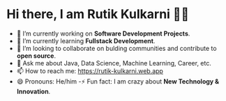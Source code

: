 # Hi there, I am Rutik Kulkarni 👋👋

- 🔭 I’m currently working on <strong>Software Development Projects</strong>.
- 🌱 I’m currently learning <strong>Fullstack Development</strong>.
- 👯 I’m looking to collaborate on bulding communities and contribute to <strong>open source</strong>.
- 💬 Ask me about Java, Data Science, Machine Learning, Career, etc.
- 📫 How to reach me: https://rutik-kulkarni.web.app
- 😄 Pronouns: He/him
-⚡ Fun fact:  I am crazy about <strong>New Technology & Innovation</strong>.

<!--
**RutikKulkarni/RutikKulkarni** is a ✨ _special_ ✨ repository because its `README.md` (this file) appears on your GitHub profile.

Here are some ideas to get you started:

<a href="https://twitter.com/rutikkulkarni; screen_name=Rutik Kulkarni" rel="nofollow"><img src="https://camo.githubusercontent.com/14749e7bf79f93cf488c20f44934d3466c225f502efa73e54d4b27892d091c63/68747470733a2f2f696d672e736869656c64732e696f2f747769747465722f666f6c6c6f772f617368696973686b6172686164653f636f6c6f723d314441314632266c6f676f3d74776974746572267374796c653d666f722d7468652d6261646765" alt="Twitter Follow" data-canonical-src="https://img.shields.io/twitter/follow/RutikKulkarni?color=1DA1F2&amp;logo=twitter&amp;style=for-the-badge" style="max-width: 100%;"></a>

- 🔭 I’m currently working on Software Development Projects.
- 🌱 I’m currently learning Fullstack Development.
- 👯 I’m looking to collaborate on bulding communities and contribute to open source.
- 🤔 I’m looking for help with ...
- 💬 Ask me about ...
- 📫 How to reach me: ...
- 😄 Pronouns: He/him
- ⚡ Fun fact:  I am crazy about Google products.
-->
